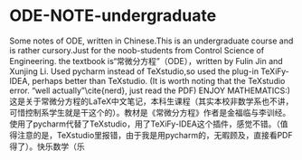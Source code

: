 # ODE-NOTE-undergraduate
Some notes of ODE, written in Chinese.This is an undergraduate course and is rather cursory.Just for the noob-students from Control Science of Engineering.
the textbook is“常微分方程”（ODE），written by Fulin Jin and Xunjing Li.
Used pycharm instead of TeXstudio,so used the plug-in TeXiFy-IDEA, perhaps better than TeXstudio. (It is worth noting that the TeXstudio error. “well actually”\cite{nerd}, just read the PDF)
ENJOY MATHEMATICS:)
这是关于常微分方程的LaTeX中文笔记，本科生课程（其实本校非数学系也不讲，可惜控制系学生就是干这个的）。教材是《常微分方程》作者是金福临与李训经。使用了pycharm代替了TeXstudio，用了TeXiFy-IDEA这个插件，感觉不错。（值得注意的是，TeXstudio里报错，由于我是用pycharm的，无暇顾及，直接看PDF得了）。快乐数学（乐
